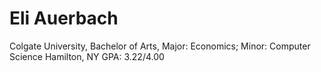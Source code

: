 
<h1> Eli Auerbach </h1> 
<body> 
    <p>
        Colgate University, Bachelor of Arts, Major: Economics; Minor: Computer Science	Hamilton, NY 
        GPA: 3.22/4.00 
    </p>


</body>
